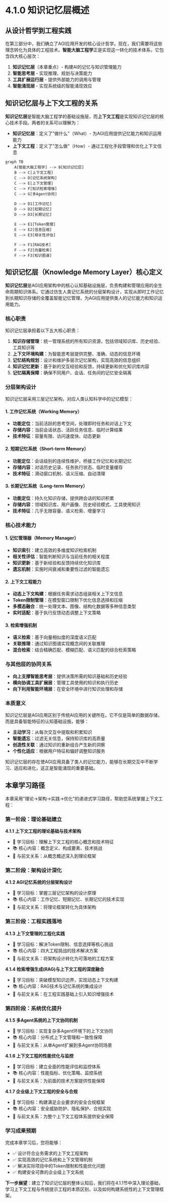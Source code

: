 # 4.1.0 知识记忆层概述

## 从设计哲学到工程实践

在第三部分中，我们确立了AGI应用开发的核心设计哲学。现在，我们需要将这些理念转化为具体的工程技术。**智能大脑工程学**正是实现这一转化的技术体系，它包含四大核心层次：

1. **知识记忆层**（本章重点）- 构建AI的记忆与知识管理能力
2. **智能思考层** - 实现推理、规划与决策能力  
3. **工具扩展运行层** - 提供外部能力的调用与管理
4. **智能涌现层** - 实现系统级的智能涌现效应

## 知识记忆层与上下文工程的关系

**知识记忆层**是智能大脑工程学的基础设施层，而**上下文工程**是实现知识记忆层的核心技术手段。两者的关系可以理解为：

- **知识记忆层**：定义了"做什么"（What）- 为AGI应用提供记忆能力和知识运用能力
- **上下文工程**：定义了"怎么做"（How）- 通过工程化手段管理和优化上下文信息

```mermaid
graph TB
    A[智能大脑工程学] --> B[知识记忆层]
    B --> C[上下文工程]
    C --> D[记忆系统架构]
    C --> E[上下文管理]
    C --> F[知识检索增强]
    C --> G[多Agent协同]
    
    D --> D1[工作记忆]
    D --> D2[短期记忆]  
    D --> D3[长期记忆]
    
    E --> E1[Token管理]
    E --> E2[信息压缩]
    E --> E3[相关性评估]
    
    F --> F1[RAG技术]
    F --> F2[向量检索]
    F --> F3[知识图谱]
```

## 知识记忆层（Knowledge Memory Layer）核心定义

**知识记忆层**是AGI应用架构中的核心认知基础设施层，负责构建和管理应用的全生命周期知识体系。它通过仿生人类记忆系统的分层架构设计，实现从即时工作记忆到长期知识存储的全覆盖智能记忆管理，为AGI应用提供类人的记忆能力和知识运用能力。

### 核心职责

知识记忆层承担着以下五大核心职责：

1. **知识存储管理**：统一管理系统的所有知识资源，包括领域知识库、历史经验、工具知识等
2. **上下文环境构建**：为智能思考层提供完整、准确、动态的信息环境
3. **记忆结构规划**：设计和维护多层次记忆架构，实现高效的信息组织
4. **知识记忆更新**：基于新的交互经验和反馈，持续更新和优化知识库内容
5. **记忆隔离保障**：确保不同用户、会话、任务间的记忆安全隔离

### 分层架构设计

知识记忆层采用三层记忆架构，对应人类认知科学中的记忆模型：

#### 1. 工作记忆系统（Working Memory）
- **功能定位**：当前活跃的思考空间，处理即时任务和对话上下文
- **存储内容**：当前会话状态、活跃任务信息、临时计算结果
- **技术特征**：容量有限、访问速度快、动态更新

#### 2. 短期记忆系统（Short-term Memory） 
- **功能定位**：会话级别的连续性维护，桥接工作记忆和长期记忆
- **存储内容**：对话历史记录、任务执行状态、临时变量缓存
- **技术特征**：滑动窗口机制、语义压缩、自动清理

#### 3. 长期记忆系统（Long-term Memory）
- **功能定位**：持久化知识存储，提供跨会话的知识积累
- **存储内容**：领域知识库、用户画像、历史经验模式、工具使用知识
- **技术特征**：几乎无限容量、语义检索、增量学习

### 核心技术能力

#### 1. 记忆管理器（Memory Manager）
- **知识索引**：建立高效的多维度知识检索机制
- **相关性评估**：智能判断知识与当前任务的相关程度
- **知识更新**：基于新经验和反馈持续优化知识库
- **遗忘机制**：实施时间衰减和重要性过滤的智能遗忘

#### 2. 上下文工程能力
- **动态上下文构建**：根据任务需求动态组装相关上下文信息
- **Token限制管理**：在模型窗口限制下优化信息选择和压缩
- **多模态融合**：统一处理文本、图像、结构化数据等多种信息类型
- **实时适配**：基于执行反馈动态调整上下文策略

#### 3. 检索增强机制
- **语义检索**：基于向量相似度的深度语义匹配
- **关联推理**：通过知识图谱实现概念间的关联推理
- **混合检索**：结合精确匹配、模糊匹配、语义匹配的综合检索策略

### 与其他层的协同关系

- **向上支撑智能思考层**：提供决策所需的知识基础和历史经验
- **横向协调工具扩展层**：管理工具使用的知识和执行历史
- **向下利用智能环境层**：在安全环境中进行知识处理和存储

### 本质意义

知识记忆层是AGI应用区别于传统AI应用的关键所在。它不仅是简单的数据存储，而是具备智能特征的认知基础设施，能够：

- **主动学习**：从每次交互中提取和积累知识
- **智能遗忘**：过滤无关信息，保持知识库的高质量
- **创造性关联**：通过知识的重新组合产生新的洞察
- **个性化适应**：根据用户特征和偏好调整知识服务

知识记忆层的存在使AGI应用具备了类人的记忆能力，能够在长期交互中不断学习、适应和进化，这正是智能涌现的重要基础。

## 本章学习路径

本章采用"理论→架构→实践→优化"的递进式学习路径，帮助您系统掌握上下文工程：

### 第一阶段：理论基础建立
**4.1.1 上下文工程的理论基础与技术架构**
- 🎯 学习目标：理解上下文工程的核心概念和技术特征
- 📚 核心内容：概念定义、构成要素、技术挑战
- 🔗 与前文关系：从概念概述深入到理论框架

### 第二阶段：架构设计深化  
**4.1.2 AGI记忆系统的分层架构设计**
- 🎯 学习目标：掌握三层记忆架构的设计原理
- 📚 核心内容：工作记忆、短期记忆、长期记忆的技术实现
- 🔗 与前文关系：将理论框架转化为具体架构

### 第三阶段：工程实践落地
**4.1.3 上下文管理的工程化实践**
- 🎯 学习目标：解决Token限制、信息选择等核心挑战
- 📚 核心内容：四大工程挑战的技术解决方案
- 🔗 与前文关系：将架构设计转化为可落地的工程方案

**4.1.4 检索增强生成(RAG)与上下文工程的深度融合**
- 🎯 学习目标：突破模型知识边界，实现动态上下文构建
- 📚 核心内容：RAG技术与记忆系统的集成设计
- 🔗 与前文关系：在工程实践基础上引入知识增强技术

### 第四阶段：系统优化提升
**4.1.5 多Agent系统的上下文协同机制**
- 🎯 学习目标：实现复杂多Agent环境下的上下文协同
- 📚 核心内容：分布式上下文管理和一致性保障
- 🔗 与前文关系：从单Agent扩展到多Agent协同场景

**4.1.6 上下文工程的性能优化与监控**
- 🎯 学习目标：建立全面的性能评估和监控体系
- 📚 核心内容：性能指标、优化策略、监控系统
- 🔗 与前文关系：为前面的技术方案提供性能保障

**4.1.7 企业级上下文工程的安全与合规**
- 🎯 学习目标：构建满足企业要求的安全合规框架
- 📚 核心内容：安全威胁防护、隐私保护、合规实现
- 🔗 与前文关系：为整个上下文工程体系提供安全保障

### 学习成果预期
完成本章学习后，您将能够：
- ✅ 设计符合业务需求的上下文工程架构
- ✅ 实现高效的记忆系统和上下文管理机制  
- ✅ 解决实际项目中的Token限制和性能优化问题
- ✅ 构建安全可靠的企业级上下文系统

**下一步展望**：建立了知识记忆层的整体认知后，我们将在4.1.1节中深入理论基础，学习上下文工程与传统提示工程的本质区别，以及如何构建系统性的上下文管理框架。
